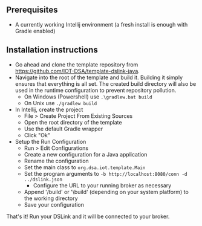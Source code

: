 ## Prerequisites

- A currently working Intellij environment (a fresh install is enough with Gradle enabled)

## Installation instructions

- Go ahead and clone the template repository from https://github.com/IOT-DSA/template-dslink-java.
- Navigate into the root of the template and build it. Building it simply ensures that everything is all set. The created build directory will also be used in the runtime configuration to prevent repository pollution.
   - On Windows (Powershell) use `.\gradlew.bat build`
   - On Unix use `./gradlew build`
- In Intellij, create the project
  - File > Create Project From Existing Sources
  - Open the root directory of the template
  - Use the default Gradle wrapper
  - Click "Ok"
- Setup the Run Configuration
  - Run > Edit Configurations
  - Create a new configuration for a Java application
  - Rename the configuration
  - Set the main class to `org.dsa.iot.template.Main`
  - Set the program arguments to `-b http://localhost:8080/conn -d ../dslink.json`
    - Configure the URL to your running broker as necessary
  - Append '/build' or '\build' (depending on your system platform) to the working directory
  - Save your configuration

That's it! Run your DSLink and it will be connected to your broker.
